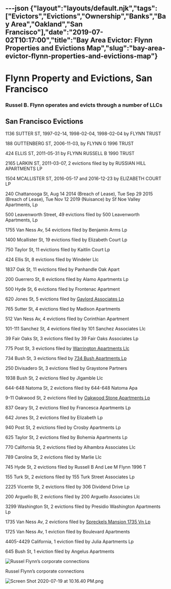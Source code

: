 ---json
{"layout":"layouts/default.njk","tags":["Evictors","Evictions","Ownership","Banks","Bay Area","Oakland","San Francisco"],"date":"2019-07-02T10:17:00","title":"Bay Area Evictor: Flynn Properties and Evictions Map","slug":"bay-area-evictor-flynn-properties-and-evictions-map"}
---

Flynn Property and Evictions, San Francisco
===========================================

### Russel B. Flynn operates and evicts through a number of LLCs

San Francisco Evictions
-----------------------

1136 SUTTER ST, 1997-02-14, 1998-02-04, 1998-02-04 by FLYNN TRUST

188 GUTTENBERG ST, 2006-11-03, by FLYNN G 1996 TRUST

424 ELLIS ST, 2011-05-31 by FLYNN RUSSELL B 1990 TRUST

2165 LARKIN ST, 2011-03-07, 2 evictions filed by by RUSSIAN HILL APARTMENTS LP

1504 MCALLISTER ST, 2016-05-17 and 2016-12-23 by ELIZABETH COURT LP

240 Chattanooga St, Aug 14 2014 (Breach of Lease), Tue Sep 29 2015 (Breach of Lease), Tue Nov 12 2019 (Nuisance) by Sf Noe Valley Apartments, Lp

500 Leavenworth Street, 49 evictions filed by 500 Leavenworth Apartments, Lp

1755 Van Ness Av, 54 evictions filed by Benjamin Arms Lp

1400 Mcallister St, 19 evictions filed by Elizabeth Court Lp

750 Taylor St, 11 evictions filed by Kaitlin Court Lp

424 Ellis St, 8 evictions filed by Windeler Llc

1837 Oak St, 11 evictions filed by Panhandle Oak Apart

200 Guerrero St, 8 evictions filed by Alamo Apartments Lp

500 Hyde St, 6 evictions filed by Frontenac Apartment

620 Jones St, 5 evictions filed by [Gaylord Associates Lp](http://evictorbook.com/owner?search=GAYLORD%20ASSOCIATES%20LP&be=lp)

765 Sutter St, 4 evictions filed by Madison Apartments 

512 Van Ness Av, 4 evictions filed by Corinthian Apartment

101-111 Sanchez St, 4 evictions filed by 101 Sanchez Associates Llc

39 Fair Oaks St, 3 evictions filed by 39 Fair Oaks Associates Lp

775 Post St, 3 evictions filed by [Warrington Apartments Llc](http://evictorbook.com/owner?search=WARRINGTON%20APARTMENTS%20LLC&be=lp)

734 Bush St, 3 evictions filed by [734 Bush Apartments Lp](http://evictorbook.com/owner?search=734%20BUSH%20APARTMENTS%20LP&be=lp)

250 Divisadero St, 3 evictions filed by Graystone Partners 

1938 Bush St, 2 evictions filed by Jlgamble Llc

644-648 Natoma St, 2 evictions filed by 644-648 Natoma Apa

9-11 Oakwood St, 2 evictions filed by [Oakwood Stone Apartments Lp](http://evictorbook.com/owner?search=OAKWOOD%20STONE%20APARTMENTS%20LP&be=lp)

837 Geary St, 2 evictions filed by Francesca Apartments Lp

642 Jones St, 2 evictions filed by Elizabeth Lp

940 Post St, 2 evictions filed by Crosby Apartments Lp

625 Taylor St, 2 evictions filed by Bohemia Apartments Lp

770 California St, 2 evictions filed by Alhambra Associates Llc

789 Carolina St, 2 evictions filed by Marlie Llc

745 Hyde St, 2 evictions filed by Russell B And Lee M Flynn 1996 T

155 Turk St, 2 evictions filed by 155 Turk Street Associates Lp

2225 Vicente St, 2 evictions filed by 306 Dividend Drive Lp

200 Arguello Bl, 2 evictions filed by 200 Arguello Associates Llc

3299 Washington St, 2 evictions filed by Presidio Washington Apartments Lp

1735 Van Ness Av, 2 evictions filed by [Spreckels Mansion 1735 Vn Lp](http://evictorbook.com/owner?search=SPRECKELS%20MANSION%201735%20VN%20LP&be=lp)

1725 Van Ness Av, 1 eviction filed by Boulevard Apartments

4405-4429 California, 1 eviction filed by Julia Apartments Lp

645 Bush St, 1 eviction filed by Angelus Apartments

![Russel Flynn’s corporate connections](https://images.squarespace-cdn.com/content/v1/52b7d7a6e4b0b3e376ac8ea2/1595212241006-5FBOF3EQI80MKGWS6X5P/ke17ZwdGBToddI8pDm48kF7mVIGBgzhKSmkH_TX9z0EUqsxRUqqbr1mOJYKfIPR7LoDQ9mXPOjoJoqy81S2I8N_N4V1vUb5AoIIIbLZhVYxCRW4BPu10St3TBAUQYVKcj2neMIfEz1_vq0TtJQ4hT8j3R0piwiNmuw_uD0znhu1dBlJGPvUgJmNko7oH1tHf/Screen+Shot+2020-07-19+at+10.16.23+PM.png)

Russel Flynn’s corporate connections

![Screen Shot 2020-07-19 at 10.16.40 PM.png](https://images.squarespace-cdn.com/content/v1/52b7d7a6e4b0b3e376ac8ea2/1595212264739-2M1TBY3EW0X4NXBKPU4I/ke17ZwdGBToddI8pDm48kCCORcSU83otXj1hHZomi0VZw-zPPgdn4jUwVcJE1ZvWQUxwkmyExglNqGp0IvTJZUJFbgE-7XRK3dMEBRBhUpy2cjCsoY3bHA_71Lx88MaC2pvR0jMwQuGHbwJxm4NgML7-7ZbFDs5SRhgdX3eVg7c/Screen+Shot+2020-07-19+at+10.16.40+PM.png)